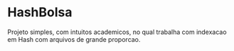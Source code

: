# HashBolsa
Projeto simples, com intuitos academicos, no qual trabalha com indexacao em Hash com arquivos de grande proporcao.
